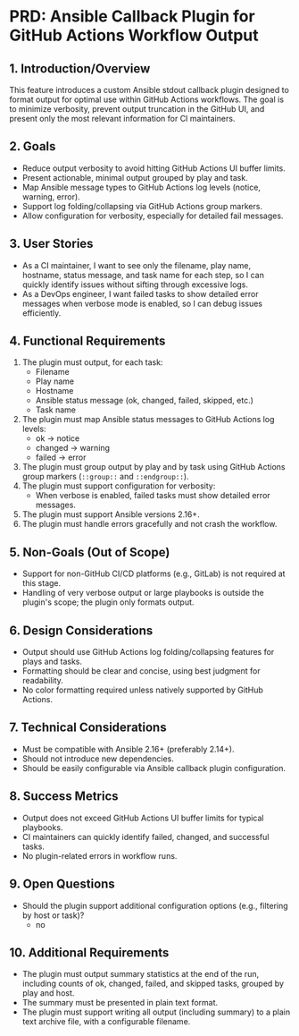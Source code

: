 # PRD: Ansible Callback Plugin for GitHub Actions Workflow Output

## 1. Introduction/Overview
This feature introduces a custom Ansible stdout callback plugin designed to format output for optimal use within GitHub Actions workflows. The goal is to minimize verbosity, prevent output truncation in the GitHub UI, and present only the most relevant information for CI maintainers.

## 2. Goals
- Reduce output verbosity to avoid hitting GitHub Actions UI buffer limits.
- Present actionable, minimal output grouped by play and task.
- Map Ansible message types to GitHub Actions log levels (notice, warning, error).
- Support log folding/collapsing via GitHub Actions group markers.
- Allow configuration for verbosity, especially for detailed fail messages.

## 3. User Stories
- As a CI maintainer, I want to see only the filename, play name, hostname, status message, and task name for each step, so I can quickly identify issues without sifting through excessive logs.
- As a DevOps engineer, I want failed tasks to show detailed error messages when verbose mode is enabled, so I can debug issues efficiently.

## 4. Functional Requirements
1. The plugin must output, for each task:
   - Filename
   - Play name
   - Hostname
   - Ansible status message (ok, changed, failed, skipped, etc.)
   - Task name
2. The plugin must map Ansible status messages to GitHub Actions log levels:
   - ok → notice
   - changed → warning
   - failed → error
3. The plugin must group output by play and by task using GitHub Actions group markers (`::group::` and `::endgroup::`).
4. The plugin must support configuration for verbosity:
   - When verbose is enabled, failed tasks must show detailed error messages.
5. The plugin must support Ansible versions 2.16+.
6. The plugin must handle errors gracefully and not crash the workflow.

## 5. Non-Goals (Out of Scope)
- Support for non-GitHub CI/CD platforms (e.g., GitLab) is not required at this stage.
- Handling of very verbose output or large playbooks is outside the plugin's scope; the plugin only formats output.

## 6. Design Considerations
- Output should use GitHub Actions log folding/collapsing features for plays and tasks.
- Formatting should be clear and concise, using best judgment for readability.
- No color formatting required unless natively supported by GitHub Actions.

## 7. Technical Considerations
- Must be compatible with Ansible 2.16+ (preferably 2.14+).
- Should not introduce new dependencies.
- Should be easily configurable via Ansible callback plugin configuration.

## 8. Success Metrics
- Output does not exceed GitHub Actions UI buffer limits for typical playbooks.
- CI maintainers can quickly identify failed, changed, and successful tasks.
- No plugin-related errors in workflow runs.

## 9. Open Questions
- Should the plugin support additional configuration options (e.g., filtering by host or task)?
  - no
## 10. Additional Requirements
- The plugin must output summary statistics at the end of the run, including counts of ok, changed, failed, and skipped tasks, grouped by play and host.
- The summary must be presented in plain text format.
- The plugin must support writing all output (including summary) to a plain text archive file, with a configurable filename.
